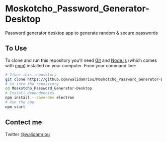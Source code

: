# Moskotcho_Password_Generator-Desktop
Password generator desktop app to generate random &amp; secure passwords 

## To Use

To clone and run this repository you'll need [Git](https://git-scm.com) and [Node.js](https://nodejs.org/en/download/) (which comes with [npm](http://npmjs.com)) installed on your computer. From your command line:

```bash
# Clone this repository
git clone https://github.com/walidamriou/Moskotcho_Password_Generator-Desktop 
# Go into the repository
cd Moskotcho_Password_Generator-Desktop
# Install dependencies
npm install --save-dev electron
# Run the app
npm start
```

## Contect me 
Twitter [@walidamriou](https://twitter.com/walidamriou)

